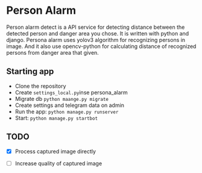 # Person Alarm

Person alarm detect is a API service for detecting distance between the detected person and danger area you chose. It is written with python and django. Persona alarm uses yolov3 algorithm for recognizing persons in image. And it also use opencv-python for calculating distance of recognized persons from danger area that given.


## Starting app

* Clone the repository
* Create ```settings_local.py```inse persona_alarm
* Migrate db ```python maange.py migrate```
* Create settings and telegram data on admin
* Run the app: ```python manage.py runserver```
* Start: ```python manage.py startbot```

## TODO

- [x] Process captured image directly 
- [ ] Increase quality of captured image

